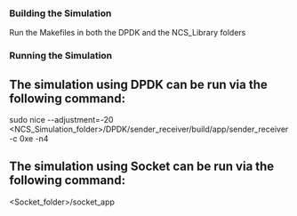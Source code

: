 ### Building the Simulation

Run the Makefiles in both the DPDK and the NCS_Library folders

### Running the Simulation

## The simulation using DPDK can be run via the following command:
sudo nice --adjustment=-20 \<NCS_Simulation_folder\>/DPDK/sender_receiver/build/app/sender_receiver -c 0xe -n4

## The simulation using Socket can be run via the following command:
<Socket_folder>/socket_app <IP-Adresse> <Port>



